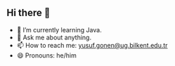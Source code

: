 ## Hi there 👋

- 🌱 I’m currently learning Java.
- 💬 Ask me about anything.
- 📫 How to reach me: yusuf.gonen@ug.bilkent.edu.tr
- 😄 Pronouns: he/him
